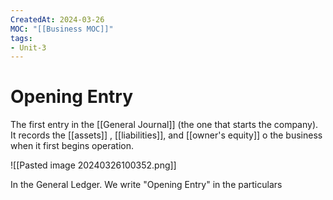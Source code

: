 ```yaml
---
CreatedAt: 2024-03-26
MOC: "[[Business MOC]]"
tags:
- Unit-3
---
```

# Opening Entry
The first entry in the [[General Journal]] (the one that starts the company). It records the [[assets]] , [[liabilities]], and [[owner's equity]] o the business when it first begins operation.

![[Pasted image 20240326100352.png]]


In the General Ledger. We write "Opening Entry" in the particulars
